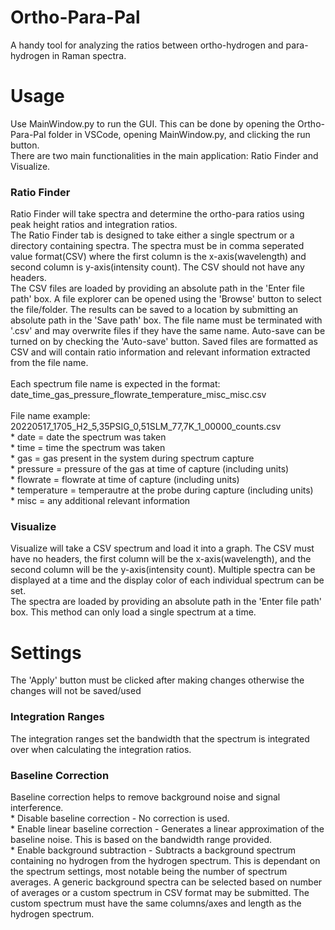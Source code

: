 # Ortho-Para-Pal
A handy tool for analyzing the ratios between ortho-hydrogen and para-hydrogen in Raman spectra.

# Usage
Use MainWindow.py to run the GUI. This can be done by opening the Ortho-Para-Pal folder in VSCode, opening MainWindow.py, and clicking the run button. <br />
There are two main functionalities in the main application: Ratio Finder and Visualize.
### Ratio Finder
Ratio Finder will take spectra and determine the ortho-para ratios using peak height ratios and integration ratios. <br />
The Ratio Finder tab is designed to take either a single spectrum or a directory containing spectra. The spectra must be in comma seperated value format(CSV) where the first column is the x-axis(wavelength) and second column is y-axis(intensity count). The CSV should not have any headers. <br />
The CSV files are loaded by providing an absolute path in the 'Enter file path' box. A file explorer can be opened using the 'Browse' button to select the file/folder.
The results can be saved to a location by submitting an absolute path in the 'Save path' box. The file name must be terminated with '.csv' and may overwrite files if they have the same name. Auto-save can be turned on by checking the 'Auto-save' button. Saved files are formatted as CSV and will contain ratio information and relevant information extracted from the file name.
<br /><br />
Each spectrum file name is expected in the format: <br />  date_time_gas_pressure_flowrate_temperature_misc_misc.csv <br /> <br /> 
File name example: <br />
20220517_1705_H2_5,35PSIG_0,51SLM_77,7K_1_00000_counts.csv <br /> 
    * date = date the spectrum was taken <br />
    * time = time the spectrum was taken <br />
    * gas = gas present in the system during spectrum capture <br />
    * pressure = pressure of the gas at time of capture (including units) <br />
    * flowrate = flowrate at time of capture (including units) <br />
    * temperature = temperautre at the probe during capture (including units) <br />
    * misc = any additional relevant information <br />

### Visualize
Visualize will take a CSV spectrum and load it into a graph. The CSV must have no headers, the first column will be the x-axis(wavelength), and the second column will be the y-axis(intensity count). Multiple spectra can be displayed at a time and the display color of each individual spectrum can be set. <br />
The spectra are loaded by providing an absolute path in the 'Enter file path' box. This method can only load a single spectrum at a time. <br />

# Settings
The 'Apply' button must be clicked after making changes otherwise the changes will not be saved/used
### Integration Ranges
The integration ranges set the bandwidth that the spectrum is integrated over when calculating the integration ratios. <br />

### Baseline Correction
Baseline correction helps to remove background noise and signal interference. <br />
    * Disable baseline correction - No correction is used. <br />
    * Enable linear baseline correction - Generates a linear approximation of the baseline noise. This is based on the bandwidth range provided. <br />
    * Enable background subtraction - Subtracts a background spectrum containing no hydrogen from the hydrogen spectrum. This is dependant on the spectrum settings, most notable being the number of spectrum averages. A generic background spectra can be selected based on number of averages or a custom spectrum in CSV format may be submitted. The custom spectrum must have the same columns/axes and length as the hydrogen spectrum. <br />
